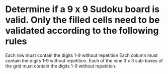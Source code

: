 # Determine if a 9 x 9 Sudoku board is valid. Only the filled cells need to be validated according to the following rules 
Each row must contain the digits 1-9 without repetition
Each column must contain the digits 1-9 without repetition. 
Each of the nine 3 x 3 sub-boxes of the grid must contain the digits 1-9 without repetition.
